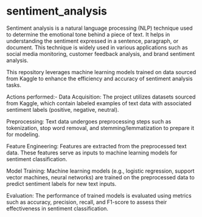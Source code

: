 # sentiment_analysis

Sentiment analysis is a natural language processing (NLP) technique used to determine the emotional tone behind a piece of text. It helps in understanding the sentiment expressed in a sentence, paragraph, or document. This technique is widely used in various applications such as social media monitoring, customer feedback analysis, and brand sentiment analysis.

This repository leverages machine learning models trained on data sourced from Kaggle to enhance the efficiency and accuracy of sentiment analysis tasks.

Actions performed:-
Data Acquisition: The project utilizes datasets sourced from Kaggle, which contain labeled examples of text data with associated sentiment labels (positive, negative, neutral).

Preprocessing: Text data undergoes preprocessing steps such as tokenization, stop word removal, and stemming/lemmatization to prepare it for modeling.

Feature Engineering: Features are extracted from the preprocessed text data. These features serve as inputs to machine learning models for sentiment classification.

Model Training: Machine learning models (e.g., logistic regression, support vector machines, neural networks) are trained on the preprocessed data to predict sentiment labels for new text inputs.

Evaluation: The performance of trained models is evaluated using metrics such as accuracy, precision, recall, and F1-score to assess their effectiveness in sentiment classification.
